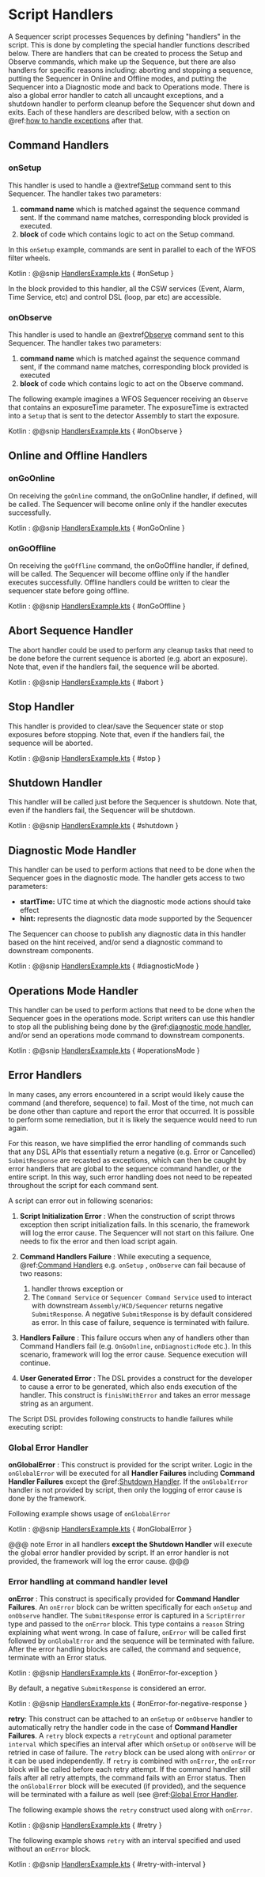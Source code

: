 # Script Handlers

A Sequencer script processes Sequences by defining "handlers" in the script. This is done by completing the special handler functions
described below. There are handlers that can be created to process the Setup and Observe commands, which make up the Sequence,
but there are also handlers for specific reasons including: aborting and stopping a sequence,
putting the Sequencer in Online and Offline modes, and putting the Sequencer into a Diagnostic mode and back to Operations mode. 
There is also a global error handler to catch all uncaught exceptions, and a shutdown handler to perform cleanup before the 
Sequencer shut down and exits.
Each of these handlers are described below, with a section on @ref:[how to handle exceptions](#error-handlers) after that.

## Command Handlers

### onSetup

This handler is used to handle a @extref[Setup](csw_javadoc:csw/params/commands/Setup.html) command sent to this Sequencer.
The handler takes two parameters:

1. **command name** which is matched against the sequence command sent. If the command name matches, corresponding block provided
is executed.
2. **block** of code which contains logic to act on the Setup command.

In this `onSetup` example, commands are sent in parallel to each of the WFOS filter wheels. 

Kotlin
: @@snip [HandlersExample.kts](../../../../../../examples/src/main/kotlin/esw/ocs/scripts/examples/paradox/HandlersExample.kts) { #onSetup }

In the block provided to this handler, all the CSW services (Event, Alarm, Time Service, etc) and control DSL (loop, par etc) are accessible.

### onObserve

This handler is used to handle an @extref[Observe](csw_javadoc:csw/params/commands/Observe.html) command sent to this Sequencer.
The handler takes two parameters:

1. **command name** which is matched against the sequence command sent, if the command name matches, corresponding block provided
is executed
2. **block** of code which contains logic to act on the Observe command.

The following example imagines a WFOS Sequencer receiving an `Observe` that contains an exposureTime parameter. 
The exposureTime is extracted into a `Setup` that is sent to the detector Assembly to start the exposure.

Kotlin
: @@snip [HandlersExample.kts](../../../../../../examples/src/main/kotlin/esw/ocs/scripts/examples/paradox/HandlersExample.kts) { #onObserve }

## Online and Offline Handlers

### onGoOnline

On receiving the `goOnline` command, the onGoOnline handler, if defined, will be called. The Sequencer will become online only if the 
handler executes successfully.

Kotlin
: @@snip [HandlersExample.kts](../../../../../../examples/src/main/kotlin/esw/ocs/scripts/examples/paradox/HandlersExample.kts) { #onGoOnline }

### onGoOffline

On receiving the `goOffline` command, the onGoOffline handler, if defined, will be called. The Sequencer will become offline only if the 
handler executes successfully.  Offline handlers could be written to clear the sequencer state before going offline.

Kotlin
: @@snip [HandlersExample.kts](../../../../../../examples/src/main/kotlin/esw/ocs/scripts/examples/paradox/HandlersExample.kts) { #onGoOffline }

## Abort Sequence Handler

The abort handler could be used to perform any cleanup tasks that need to be done before the current
sequence is aborted (e.g. abort an exposure). Note that, even if the handlers fail, the sequence will be aborted.

Kotlin
: @@snip [HandlersExample.kts](../../../../../../examples/src/main/kotlin/esw/ocs/scripts/examples/paradox/HandlersExample.kts) { #abort }

## Stop Handler

This handler is provided to clear/save the Sequencer state or stop exposures before stopping.
Note that, even if the handlers fail, the sequence will be aborted.

Kotlin
: @@snip [HandlersExample.kts](../../../../../../examples/src/main/kotlin/esw/ocs/scripts/examples/paradox/HandlersExample.kts) { #stop }

## Shutdown Handler

This handler will be called just before the Sequencer is shutdown.
Note that, even if the handlers fail, the Sequencer will be shutdown.

Kotlin
: @@snip [HandlersExample.kts](../../../../../../examples/src/main/kotlin/esw/ocs/scripts/examples/paradox/HandlersExample.kts) { #shutdown }

## Diagnostic Mode Handler

This handler can be used to perform actions that need to be done when the Sequencer goes in the diagnostic mode.
The handler gets access to two parameters:

* **startTime:** UTC time at which the diagnostic mode actions should take effect
* **hint:** represents the diagnostic data mode supported by the Sequencer

The Sequencer can choose to publish any diagnostic data in this handler based on the hint received, and/or send a diagnostic command to downstream components.

Kotlin
: @@snip [HandlersExample.kts](../../../../../../examples/src/main/kotlin/esw/ocs/scripts/examples/paradox/HandlersExample.kts) { #diagnosticMode }

## Operations Mode Handler

This handler can be used to perform actions that need to be done when the Sequencer goes in the operations mode.
Script writers can use this handler to stop all the publishing being done by the @ref:[diagnostic mode handler](#diagnostic-mode-handler),
and/or send an operations mode command to downstream components.

Kotlin
: @@snip [HandlersExample.kts](../../../../../../examples/src/main/kotlin/esw/ocs/scripts/examples/paradox/HandlersExample.kts) { #operationsMode }

## Error Handlers

In many cases, any errors encountered in a script would likely cause the command (and therefore, sequence) to fail.  Most of the time,
not much can be done other than capture and report the error that occurred.  It is possible to perform some remediation, but 
it is likely the sequence would need to run again.

For this reason, we have simplified the error handling of commands such that
any DSL APIs that essentially return a negative (e.g. Error or Cancelled) `SubmitResponse` are recasted as exceptions, which can then be caught 
by error handlers that are global to the sequence command handler, or the entire script.
In this way, such error handling does not need to be repeated throughout the script for each command sent.

A script can error out in following scenarios:

1. **Script Initialization Error** : When the construction of script throws exception then script initialization fails. In this scenario,
the framework will log the error cause. The Sequencer will not start on this failure. One needs to fix the error and then load script again.

2. **Command Handlers Failure** : While executing a sequence, @ref:[Command Handlers](#command-handlers) e.g. `onSetup` , `onObserve` can fail because of two reasons:

    1. handler throws exception or
    2. The `Command Service` or `Sequencer Command Service` used to interact with downstream `Assembly/HCD/Sequencer`
    returns negative `SubmitResponse`. A negative `SubmitResponse` is by default considered as error. In this case of failure, sequence is terminated
    with failure.

3. **Handlers Failure** : This failure occurs when any of handlers other than Command Handlers fail (e.g. `OnGoOnline`, `onDiagnosticMode` etc.). In
this scenario, framework will log the error cause. Sequence execution will continue.  

4. **User Generated Error** : The DSL provides a construct for the developer to cause a error to be generated, which also ends execution of the handler. 
This construct is `finishWithError` and takes an error message string as an argument.

The Script DSL provides following constructs to handle failures while executing script:

### Global Error Handler

**onGlobalError** : This construct is provided for the script writer. Logic in the `onGlobalError` will be executed for all **Handler Failures** including
**Command Handler Failures** except the @ref:[Shutdown Handler](#shutdown-handler). If the `onGlobalError` handler is not provided by script,
then only the logging of error cause is done by the framework.

Following example shows usage of `onGlobalError`

Kotlin
: @@snip [HandlersExample.kts](../../../../../../examples/src/main/kotlin/esw/ocs/scripts/examples/paradox/HandlersExample.kts) { #onGlobalError }

@@@ note
Error in all handlers **except the Shutdown Handler** will execute the global error handler provided by script. If an error handler is not provided, the framework will
log the error cause.
@@@

### Error handling at command handler level 

**onError** : This construct is specifically provided for **Command Handler Failures**.
An `onError` block can be written specifically for each `onSetup` and `onObserve` handler. 
The `SubmitResponse` error is captured in a `ScriptError` type and passed to the `onError` block.
This type contains a `reason` String explaining what went wrong. 
In case of failure, `onError` will be called first followed by `onGlobalError` and the sequence will be terminated with failure. 
After the error handling blocks are called, the command and sequence, terminate with an Error status.

Kotlin
: @@snip [HandlersExample.kts](../../../../../../examples/src/main/kotlin/esw/ocs/scripts/examples/paradox/HandlersExample.kts) { #onError-for-exception }

By default, a negative `SubmitResponse` is considered an error.

Kotlin
: @@snip [HandlersExample.kts](../../../../../../examples/src/main/kotlin/esw/ocs/scripts/examples/paradox/HandlersExample.kts) { #onError-for-negative-response }

**retry**: This construct can be attached to an `onSetup` or `onObserve` handler to automatically retry
 the handler code in the case of **Command Handler Failures**.
A `retry` block expects a `retryCount` and optional parameter `interval` which specifies an interval after which `onSetup` or `onObserve` will be retried
in case of failure. The `retry` block can be used along with `onError` or it can be used independently. If `retry` is combined with `onError`, the `onError` block 
will be called before each retry attempt. If the command handler still fails after all retry attempts, the command fails with an Error status.  Then the 
`onGlobalError` block will be executed (if provided), and the sequence will be terminated with a failure as well (see @ref:[Global Error Handler](#global-error-handler).

The following example shows the `retry` construct used along with `onError`.

Kotlin
: @@snip [HandlersExample.kts](../../../../../../examples/src/main/kotlin/esw/ocs/scripts/examples/paradox/HandlersExample.kts) { #retry }

The following example shows `retry` with an interval specified and used without an `onError` block.

Kotlin
: @@snip [HandlersExample.kts](../../../../../../examples/src/main/kotlin/esw/ocs/scripts/examples/paradox/HandlersExample.kts) { #retry-with-interval }
